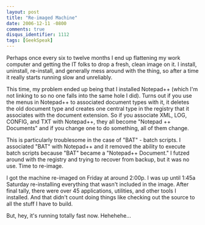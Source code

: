 ```yaml
---
layout: post
title: "Re-imaged Machine"
date: 2006-12-11 -0800
comments: true
disqus_identifier: 1112
tags: [GeekSpeak]
---
```

Perhaps once every six to twelve months I end up flattening my work
computer and getting the IT folks to drop a fresh, clean image on it. I
install, uninstall, re-install, and generally mess around with the
thing, so after a time it really starts running slow and unreliably.
 
 This time, my problem ended up being that I installed Notepad++ (which
I'm not linking to so no one falls into the same hole I did). Turns out
if you use the menus in Notepad++ to associated document types with it,
it deletes the old document type and creates one central type in the
registry that it associates with the document extension. So if you
associate XML, LOG, CONFIG, and TXT with Notepad++, they all become
"Notepad ++ Documents" and if you change one to do something, all of
them change.
 
 This is particularly troublesome in the case of "BAT" - batch scripts.
I associated "BAT" with Notepad++ and it removed the ability to execute
batch scripts because "BAT" became a "Notepad++ Document." I futzed
around with the registry and trying to recover from backup, but it was
no use. Time to re-image.
 
 I got the machine re-imaged on Friday at around 2:00p. I was up until
1:45a Saturday re-installing everything that wasn't included in the
image. After final tally, there were over 45 applications, utilities,
and other tools I installed. And that didn't count doing things like
checking out the source to all the stuff I have to build.
 
 But, hey, it's running totally fast now. Hehehehe...
